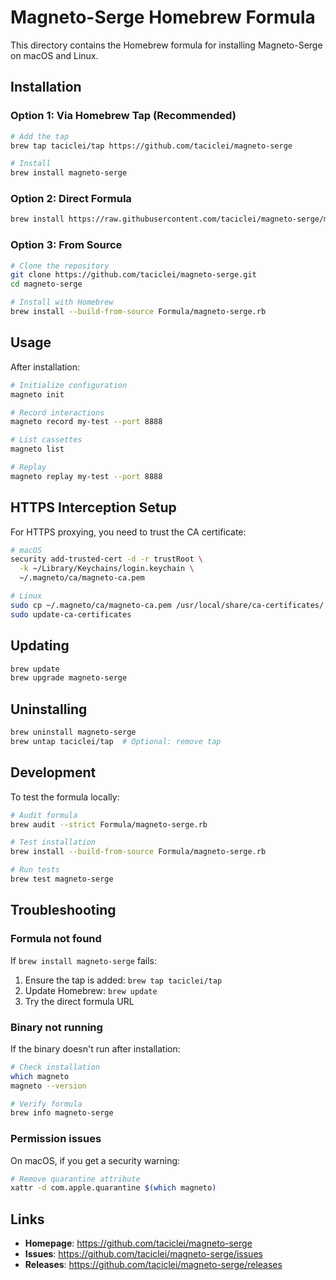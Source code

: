 # Magneto-Serge Homebrew Formula

This directory contains the Homebrew formula for installing Magneto-Serge on macOS and Linux.

## Installation

### Option 1: Via Homebrew Tap (Recommended)

```bash
# Add the tap
brew tap taciclei/tap https://github.com/taciclei/magneto-serge

# Install
brew install magneto-serge
```

### Option 2: Direct Formula

```bash
brew install https://raw.githubusercontent.com/taciclei/magneto-serge/main/Formula/magneto-serge.rb
```

### Option 3: From Source

```bash
# Clone the repository
git clone https://github.com/taciclei/magneto-serge.git
cd magneto-serge

# Install with Homebrew
brew install --build-from-source Formula/magneto-serge.rb
```

## Usage

After installation:

```bash
# Initialize configuration
magneto init

# Record interactions
magneto record my-test --port 8888

# List cassettes
magneto list

# Replay
magneto replay my-test --port 8888
```

## HTTPS Interception Setup

For HTTPS proxying, you need to trust the CA certificate:

```bash
# macOS
security add-trusted-cert -d -r trustRoot \
  -k ~/Library/Keychains/login.keychain \
  ~/.magneto/ca/magneto-ca.pem

# Linux
sudo cp ~/.magneto/ca/magneto-ca.pem /usr/local/share/ca-certificates/
sudo update-ca-certificates
```

## Updating

```bash
brew update
brew upgrade magneto-serge
```

## Uninstalling

```bash
brew uninstall magneto-serge
brew untap taciclei/tap  # Optional: remove tap
```

## Development

To test the formula locally:

```bash
# Audit formula
brew audit --strict Formula/magneto-serge.rb

# Test installation
brew install --build-from-source Formula/magneto-serge.rb

# Run tests
brew test magneto-serge
```

## Troubleshooting

### Formula not found

If `brew install magneto-serge` fails:

1. Ensure the tap is added: `brew tap taciclei/tap`
2. Update Homebrew: `brew update`
3. Try the direct formula URL

### Binary not running

If the binary doesn't run after installation:

```bash
# Check installation
which magneto
magneto --version

# Verify formula
brew info magneto-serge
```

### Permission issues

On macOS, if you get a security warning:

```bash
# Remove quarantine attribute
xattr -d com.apple.quarantine $(which magneto)
```

## Links

- **Homepage**: https://github.com/taciclei/magneto-serge
- **Issues**: https://github.com/taciclei/magneto-serge/issues
- **Releases**: https://github.com/taciclei/magneto-serge/releases
